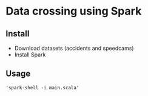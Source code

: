 # Data crossing using Spark

## Install

- Download datasets (accidents and speedcams)
- Install Spark


## Usage

```
'spark-shell -i main.scala'
```


